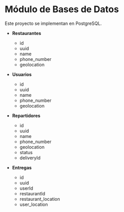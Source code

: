# Módulo de Bases de Datos

Este proyecto se implementan en PostgreSQL.

- **Restaurantes**

  - id
  - uuid
  - name
  - phone_number
  - geolocation

- **Usuarios**

  - id
  - uuid
  - name
  - phone_number
  - geolocation

- **Repartidores**

  - id
  - uuid
  - name
  - phone_number
  - geolocation
  - status
  - deliveryId

- **Entregas**

  - id
  - uuid
  - userId
  - restaurantId
  - restaurant_location
  - user_location

